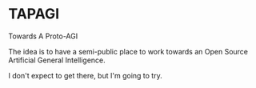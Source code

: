 # TAPAGI
Towards A Proto-AGI

The idea is to have a semi-public place to work towards an Open Source Artificial General Intelligence. 

I don't expect to get there, but I'm going to try.
